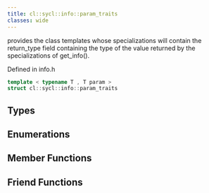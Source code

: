 ```yaml
---
title: cl::sycl::info::param_traits
classes: wide
---
```



provides the class templates whose specializations will contain the return_type field containing the type of the value returned by the specializations of get_info(). 

Defined in info.h

```cpp
template < typename T , T param >
struct cl::sycl::info::param_traits
```

## Types

## Enumerations

## Member Functions


## Friend Functions

